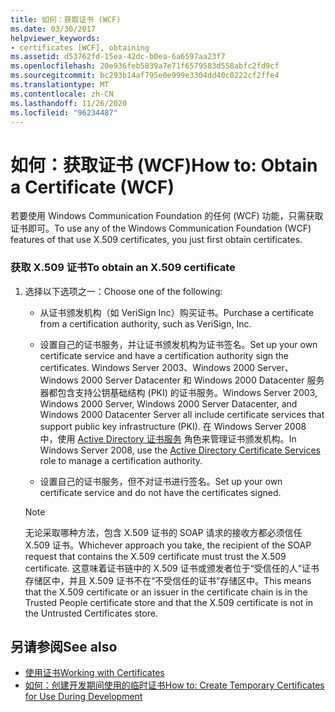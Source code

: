 ```yaml
---
title: 如何：获取证书 (WCF)
ms.date: 03/30/2017
helpviewer_keywords:
- certificates [WCF], obtaining
ms.assetid: d53762fd-15ea-42dc-b0ea-6a6597aa23f7
ms.openlocfilehash: 20e936feb5839a7e71f6579583d558abfc2fd9cf
ms.sourcegitcommit: bc293b14af795e0e999e3304dd40c0222cf2ffe4
ms.translationtype: MT
ms.contentlocale: zh-CN
ms.lasthandoff: 11/26/2020
ms.locfileid: "96234487"
---
```

# <a name="how-to-obtain-a-certificate-wcf"></a><span data-ttu-id="c2fab-102">如何：获取证书 (WCF)</span><span class="sxs-lookup"><span data-stu-id="c2fab-102">How to: Obtain a Certificate (WCF)</span></span>

<span data-ttu-id="c2fab-103">若要使用 Windows Communication Foundation 的任何 (WCF) 功能，只需获取证书即可。</span><span class="sxs-lookup"><span data-stu-id="c2fab-103">To use any of the Windows Communication Foundation (WCF) features of that use X.509 certificates, you just first obtain certificates.</span></span>  
  
### <a name="to-obtain-an-x509-certificate"></a><span data-ttu-id="c2fab-104">获取 X.509 证书</span><span class="sxs-lookup"><span data-stu-id="c2fab-104">To obtain an X.509 certificate</span></span>  
  
1. <span data-ttu-id="c2fab-105">选择以下选项之一：</span><span class="sxs-lookup"><span data-stu-id="c2fab-105">Choose one of the following:</span></span>  
  
    - <span data-ttu-id="c2fab-106">从证书颁发机构（如 VeriSign Inc）购买证书。</span><span class="sxs-lookup"><span data-stu-id="c2fab-106">Purchase a certificate from a certification authority, such as VeriSign, Inc.</span></span>  
  
    - <span data-ttu-id="c2fab-107">设置自己的证书服务，并让证书颁发机构为证书签名。</span><span class="sxs-lookup"><span data-stu-id="c2fab-107">Set up your own certificate service and have a certification authority sign the certificates.</span></span> <span data-ttu-id="c2fab-108">Windows Server 2003、Windows 2000 Server、Windows 2000 Server Datacenter 和 Windows 2000 Datacenter 服务器都包含支持公钥基础结构 (PKI) 的证书服务。</span><span class="sxs-lookup"><span data-stu-id="c2fab-108">Windows Server 2003, Windows 2000 Server, Windows 2000 Server Datacenter, and Windows 2000 Datacenter Server all include certificate services that support public key infrastructure (PKI).</span></span> <span data-ttu-id="c2fab-109">在 Windows Server 2008 中，使用 [Active Directory 证书服务](/previous-versions/windows/it-pro/windows-server-2008-R2-and-2008/cc731564(v=ws.10)) 角色来管理证书颁发机构。</span><span class="sxs-lookup"><span data-stu-id="c2fab-109">In Windows Server 2008, use the [Active Directory Certificate Services](/previous-versions/windows/it-pro/windows-server-2008-R2-and-2008/cc731564(v=ws.10)) role to manage a certification authority.</span></span>  
  
    - <span data-ttu-id="c2fab-110">设置自己的证书服务，但不对证书进行签名。</span><span class="sxs-lookup"><span data-stu-id="c2fab-110">Set up your own certificate service and do not have the certificates signed.</span></span>  
  
    > [!NOTE]
    > <span data-ttu-id="c2fab-111">无论采取哪种方法，包含 X.509 证书的 SOAP 请求的接收方都必须信任 X.509 证书。</span><span class="sxs-lookup"><span data-stu-id="c2fab-111">Whichever approach you take, the recipient of the SOAP request that contains the X.509 certificate must trust the X.509 certificate.</span></span> <span data-ttu-id="c2fab-112">这意味着证书链中的 X.509 证书或颁发者位于“受信任的人”证书存储区中，并且 X.509 证书不在“不受信任的证书”存储区中。</span><span class="sxs-lookup"><span data-stu-id="c2fab-112">This means that the X.509 certificate or an issuer in the certificate chain is in the Trusted People certificate store and that the X.509 certificate is not in the Untrusted Certificates store.</span></span>  
  
## <a name="see-also"></a><span data-ttu-id="c2fab-113">另请参阅</span><span class="sxs-lookup"><span data-stu-id="c2fab-113">See also</span></span>

- [<span data-ttu-id="c2fab-114">使用证书</span><span class="sxs-lookup"><span data-stu-id="c2fab-114">Working with Certificates</span></span>](working-with-certificates.md)
- [<span data-ttu-id="c2fab-115">如何：创建开发期间使用的临时证书</span><span class="sxs-lookup"><span data-stu-id="c2fab-115">How to: Create Temporary Certificates for Use During Development</span></span>](how-to-create-temporary-certificates-for-use-during-development.md)
